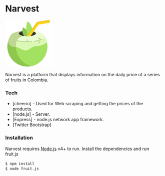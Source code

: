 # Narvest
<img src="https://github.com/Steve0929/Narvest/blob/master/public/fruits/fruit.png" width="150" height="150" />

Narvest is a platform that displays information on the daily price of a series of fruits in Colombia.


### Tech

* [cheerio] - Used for Web scraping and getting the prices of the products.
* [node.js] - Server.
* [Express] - node.js network app framework.
* [Twitter Bootstrap] 


### Installation

Narvest requires [Node.js](https://nodejs.org/) v4+ to run.
Install the dependencies and run fruit.js

```sh
$ npm install 
$ node fruit.js
```
